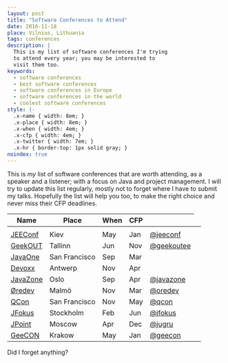 ```yaml
---
layout: post
title: "Software Conferences to Attend"
date: 2016-11-18
place: Vilnius, Lithuania
tags: conferences
description: |
  This is my list of software conferences I'm trying
  to attend every year; you may be interested to
  visit them too.
keywords:
  - software conferences
  - best software conferences
  - software conferences in Europe
  - software conferences in the world
  - coolest software conferences
style: |-
  .x-name { width: 8em; }
  .x-place { width: 8em; }
  .x-when { width: 4em; }
  .x-cfp { width: 4em; }
  .x-twitter { width: 7em; }
  .x-hr { border-top: 1px solid gray; }
noindex: true
---
```


This is _my_ list of software conferences that are worth attending,
as a speaker and a listener; with a focus on Java and project management.
I will try to update this list regularly, mostly not to forget where
I have to submit my talks. Hopefully the list will help you too,
to make the right choice and never miss their CFP deadlines.

<!--more-->


<table>
<colgroup>
  <col class="x-name"/>
  <col class="x-place"/>
  <col class="x-when"/>
  <col class="x-cfp"/>
  <col class="x-twitter"/>
</colgroup>
<thead>
<tr>
  <th>Name</th>
  <th>Place</th>
  <th>When</th>
  <th>CFP</th>
  <th><i class="icon icon-twitter"></i></th>
</tr>
</thead>
<tbody>
<tr><td colspan="4" class="x-hr"></td></tr>
<tr><td><a href="http://jeeconf.com/">JEEConf</a></td>
  <td>Kiev</td>
  <td>May</td>
  <td>Jan</td>
  <td><a href="https://twitter.com/jeeconf">@jeeconf</a></td>
  </tr>
<!--
<tr><td><a href="http://kiev2017.agileee.org/">AgileEE</a></td>
  <td>Kiev</td>
  <td>Apr</td>
  <td>Jan</td></tr>
-->
<tr><td><a href="https://geekout.ee/">GeekOUT</a></td>
  <td>Tallinn</td>
  <td>Jun</td>
  <td>Nov</td>
  <td><a href="https://twitter.com/geekoutee">@geekoutee</a></td>
  </tr>
<tr><td><a href="https://www.oracle.com/javaone/index.html">JavaOne</a></td>
  <td>San Francisco</td>
  <td>Sep</td>
  <td>Mar</td>
  <td></td>
  </tr>
<tr><td><a href="https://www.devoxx.com/">Devoxx</a></td>
  <td>Antwerp</td>
  <td>Nov</td>
  <td>Apr</td>
  <td></td>
  </tr>
<tr><td><a href="https://javazone.no/">JavaZone</a></td>
  <td>Oslo</td>
  <td>Sep</td>
  <td>Apr</td>
  <td><a href="https://twitter.com/javazone">@javazone</a></td>
  </tr>
<tr><td><a href="http://www.oredev.org/">Øredev</a></td>
  <td>Malmö</td>
  <td>Nov</td>
  <td>Mar</td>
  <td><a href="https://twitter.com/oredev">@oredev</a></td>
  </tr>
<tr><td><a href="https://qconsf.com/">QCon</a></td>
  <td>San Francisco</td>
  <td>Nov</td>
  <td>May</td>
  <td><a href="https://twitter.com/qcon">@qcon</a></td>
  </tr>
<tr><td><a href="http://www.jfokus.se/">JFokus</a></td>
  <td>Stockholm</td>
  <td>Feb</td>
  <td>Jun</td>
  <td><a href="https://twitter.com/jfokus">@jfokus</a></td>
  </tr>
<tr><td><a href="http://jpoint.ru/en/">JPoint</a></td>
  <td>Moscow</td>
  <td>Apr</td>
  <td>Dec</td>
  <td><a href="https://twitter.com/jugru">@jugru</a></td>
  </tr>
<tr><td><a href="http://geecon.org/">GeeCON</a></td>
  <td>Krakow</td>
  <td>May</td>
  <td>Jan</td>
  <td><a href="https://twitter.com/geecon">@geecon</a></td>
  <td></td></tr>
</tbody></table>

Did I forget anything?
